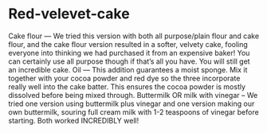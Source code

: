 # Red-velevet-cake
Cake flour — We tried this version with both all purpose/plain flour and cake flour, and the cake flour version resulted in a softer, velvety cake, fooling everyone into thinking we had purchased it from an expensive baker! You can certainly use all purpose though if that’s all you have. You will still get an incredible cake.
Oil — This addition guarantees a moist sponge. Mix it together with your cocoa powder and red dye so the three incorporate really well into the cake batter. This ensures the cocoa powder is mostly dissolved before being mixed through.
Buttermilk OR milk with vinegar – We tried one version using buttermilk plus vinegar and one version making our own buttermilk, souring full cream milk with 1-2 teaspoons of vinegar before starting. Both worked INCREDIBLY well!